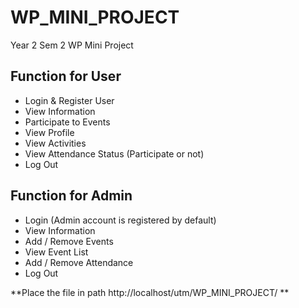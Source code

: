 # WP_MINI_PROJECT
Year 2 Sem 2 WP Mini Project

## Function for User

+ Login & Register User
+ View Information
+ Participate to Events
+ View Profile
+ View Activities 
+ View Attendance Status (Participate or not)
+ Log Out

## Function for Admin

+ Login (Admin account is registered by default)
+ View Information
+ Add / Remove Events
+ View Event List
+ Add / Remove Attendance
+ Log Out

**Place the file in path http://localhost/utm/WP_MINI_PROJECT/ **